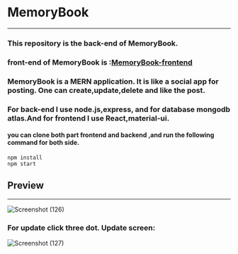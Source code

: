# MemoryBook 
---
### This repository is the back-end of MemoryBook.
### front-end of MemoryBook is    :[MemoryBook-frontend](https://github.com/Sandipan43/MemoryBook-frontend)
### MemoryBook is a MERN application. It is like a social app for posting. One can create,update,delete and like the post.
### For back-end I use node.js,express, and for database mongodb atlas.And for frontend I use React,material-ui.
#### you can clone both part frontend and backend ,and run the following command for both side.
```
npm install
npm start
```
## Preview
---
![Screenshot (126)](https://user-images.githubusercontent.com/86027151/126308721-fc3dcd0d-41af-4182-9c0f-3b08cfaddd79.png)

### For update click three dot. Update screen:
![Screenshot (127)](https://user-images.githubusercontent.com/86027151/126309208-188091e0-9ae1-42d7-84ac-0708330036f2.png)
